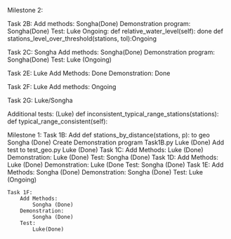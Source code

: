 Milestone 2:

   Task 2B: 
     Add methods: 
       Songha(Done)
    Demonstration program:
       Songha(Done)
    Test:
        Luke Ongoing:
            def relative_water_level(self): done
            def stations_level_over_threshold(stations, tol):Ongoing

   Task 2C: Songha 
     Add methods:
       Songha(Done)
    Demonstration program:
       Songha(Done)
    Test:
        Luke (Ongoing)
       

   Task 2E: Luke
    Add Methods:
        Done
    Demonstration:
        Done

   Task 2F: Luke
    Add methods: 
        Ongoing

   Task 2G: Luke/Songha 

Additional tests: (Luke)
def inconsistent_typical_range_stations(stations):
def typical_range_consistent(self):

Milestone 1:
    Task 1B:
        Add def stations_by_distance(stations, p): to geo
            Songha (Done)
        Create Demonstration program Task1B.py
            Luke (Done)
        Add test to test_geo.py
            Luke (Done)
    Task 1C:
        Add Methods:
            Luke (Done)
        Demonstration:
            Luke (Done)
        Test:
            Songha (Done)
    Task 1D:
        Add Methods:
            Luke (Done)
        Demonstration:
            Luke (Done
        Test:
            Songha (Done)
    Task 1E:
        Add Methods:
            Songha (Done)
        Demonstration:
            Songha (Done)
        Test:
        Luke (Ongoing)

    Task 1F:
        Add Methods:
            Songha (Done)
        Demonstration:
            Songha (Done)
        Test:
            Luke(Done)


